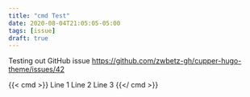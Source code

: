 ```yaml
---
title: "cmd Test"
date: 2020-08-04T21:05:05-05:00
tags: [issue]
draft: true
---
```


Testing out GitHub issue https://github.com/zwbetz-gh/cupper-hugo-theme/issues/42

{{< cmd >}}
Line 1
Line 2
Line 3
{{</ cmd >}}

